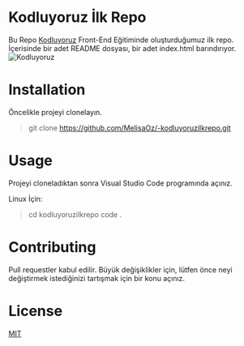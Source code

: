 # Kodluyoruz İlk Repo
Bu Repo [Kodluyoruz](https://www.kodluyoruz.org/) Front-End Eğitiminde oluşturduğumuz ilk repo. İçerisinde bir adet README dosyası, bir adet index.html barındırıyor.
![Kodluyoruz](https://miro.medium.com/max/3150/2*TZeK0kyHTRHVv3gUi8BtQg.png)

# Installation
Öncelikle projeyi clonelayın.

>git clone https://github.com/MelisaOz/-kodluyoruzilkrepo.git

# Usage
Projeyi cloneladıktan sonra Visual Studio Code programında açınız.

Linux İçin:
>cd kodluyoruzilkrepo
>code .

# Contributing

Pull requestler kabul edilir. Büyük değişiklikler için, lütfen önce neyi değiştirmek istediğinizi tartışmak için bir konu açınız.

# License
[MIT](https://choosealicense.com/licenses/mit/)